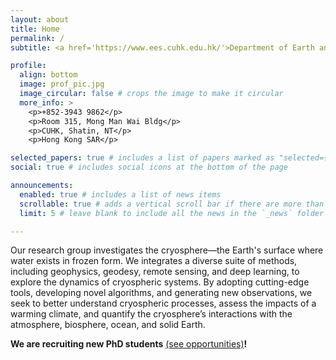 ```yaml
---
layout: about
title: Home
permalink: /
subtitle: <a href='https://www.ees.cuhk.edu.hk/'>Department of Earth and Environmental Sciences</a>, <a href='https://www.sci.cuhk.edu.hk/'>Faculty of Science</a>, <a href='https://www.cuhk.edu.hk/'>The Chinese University of Hong Kong</a>

profile:
  align: bottom
  image: prof_pic.jpg
  image_circular: false # crops the image to make it circular
  more_info: >
    <p>+852-3943 9862</p>
    <p>Room 315, Mong Man Wai Bldg</p>
    <p>CUHK, Shatin, NT</p>
    <p>Hong Kong SAR</p>

selected_papers: true # includes a list of papers marked as "selected={true}"
social: true # includes social icons at the bottom of the page

announcements:
  enabled: true # includes a list of news items
  scrollable: true # adds a vertical scroll bar if there are more than 3 news items
  limit: 5 # leave blank to include all the news in the `_news` folder

---
```


Our research group investigates the cryosphere—the Earth's surface where water exists in frozen form.
We integrates a diverse suite of methods, including geophysics, geodesy, remote sensing, and deep learning, to explore the dynamics of cryospheric systems. By adopting cutting-edge tools, developing novel algorithms, and generating new observations, we seek to better understand cryospheric processes, assess the impacts of a warming climate, and quantify the cryosphere’s interactions with the atmosphere, biosphere, ocean, and solid Earth.

**We are recruiting new PhD students** [(see opportunities)](/opportunties/)**!** 
